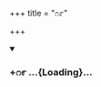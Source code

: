 +++
title = "೧೯"

+++

<div class="js_include" includetitle="true" newlevelforh1="3" unfilled url="/mahAbhAratam/kAvyam/bhAShAntaram/kn/kumAra-vyAsa-bhArata/vishvAsa-prastuti/06_bhIShma/19/_index.md">
<details open><summary><h3>+೧೯ ...{Loading}...</h3></summary>
</details>
</div>